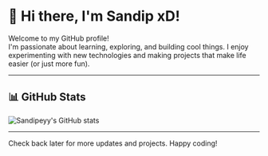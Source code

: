 # 👋 Hi there, I'm Sandip xD!

Welcome to my GitHub profile!  
I'm passionate about learning, exploring, and building cool things. I enjoy experimenting with new technologies and making projects that make life easier (or just more fun).

---

## 📊 GitHub Stats

![Sandipeyy's GitHub stats](https://github-readme-stats.vercel.app/api?username=Sandipeyy&show_icons=true&theme=radical)

---

Check back later for more updates and projects. Happy coding!
